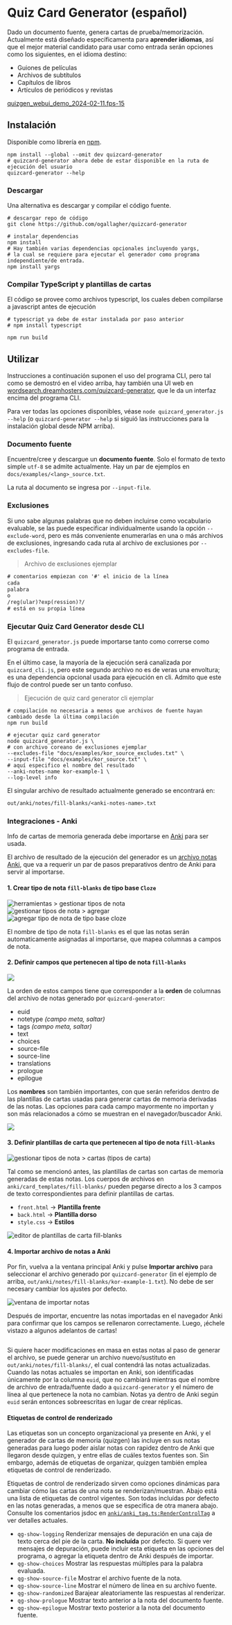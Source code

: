 # Quiz Card Generator (español)

Dado un documento fuente, genera cartas de prueba/memorización. Actualmente está diseñado específicamenta para **aprender idiomas**, así que el mejor material candidato para usar como entrada serán opciones como los siguientes, en el idioma destino:

- Guiones de películas
- Archivos de subtítulos
- Capítulos de libros
- Artículos de periódicos y revistas

[quizgen\_webui\_demo\_2024-02-11.fps-15](https://github.com/ogallagher/quizcard-generator/assets/17031438/dd0d440a-a198-428e-96ed-6a5f92b3ec1c)

## Instalación

Disponible como librería en [npm](https://npmjs.org).

```shell
npm install --global --omit dev quizcard-generator
# quizcard-generator ahora debe de estar disponible en la ruta de ejecución del usuario
quizcard-generator --help
```

### Descargar

Una alternativa es descargar y compilar el código fuente.

```shell
# descargar repo de código
git clone https://github.com/ogallagher/quizcard-generator

# instalar dependencias
npm install
# Hay también varias dependencias opcionales incluyendo yargs,
# la cual se requiere para ejecutar el generador como programa independiente/de entrada.
npm install yargs
```

### Compilar TypeScript y plantillas de cartas

El código se provee como archivos typescript, los cuales deben compilarse a javascript antes de ejecución

```shell
# typescript ya debe de estar instalada por paso anterior
# npm install typescript

npm run build
```

## Utilizar

Instrucciones a continuación suponen el uso del programa CLI, pero tal como se demostró en el video arriba, hay también una UI web en [wordsearch.dreamhosters.com/quizcard-generator](https://wordsearch.dreamhosters.com/quizcard-generator), que le da un interfaz encima del programa CLI.

Para ver todas las opciones disponibles, véase `node quizcard_generator.js --help` (o `quizcard-generator --help` si siguió las instrucciones para la instalación global desde NPM arriba).

### Documento fuente

Encuentre/cree y descargue un **documento fuente**. Solo el formato de texto simple `utf-8` se admite actualmente. Hay un par de ejemplos en `docs/examples/<lang>_source.txt`.

La ruta al documento se ingresa por `--input-file`.

### Exclusiones

Si uno sabe algunas palabras que no deben incluirse como vocabulario evaluable, se las puede especificar individualmente usando la opción `--exclude-word`, pero es más conveniente enumerarlas en una o más archivos de exclusiones, ingresando cada ruta al archivo de exclusiones por `--excludes-file`.

> Archivo de exclusiones ejemplar

```txt
# comentarios empiezan con '#' el inicio de la línea
cada
palabra
o
/reg(ular)?exp(ression)?/
# está en su propia línea
```

### Ejecutar Quiz Card Generator desde CLI

El `quizcard_generator.js` puede importarse tanto como correrse como programa de entrada. 

En el último case, la mayoría de la ejecución será canalizada por `quizcard_cli.js`, pero este segundo archivo no es de veras una envoltura; es una dependencia opcional usada para ejecución en cli. Admito que este flujo de control puede ser un tanto confuso.

> Ejecución de quiz card generator cli ejemplar

```shell
# compilación no necesaria a menos que archivos de fuente hayan cambiado desde la última compilación
npm run build

# ejecutar quiz card generator
node quizcard_generator.js \
# con archivo coreano de exclusiones ejemplar
--excludes-file "docs/examples/kor_source_excludes.txt" \
--input-file "docs/examples/kor_source.txt" \
# aquí especifico el nombre del resultado
--anki-notes-name kor-example-1 \
--log-level info
```

El singular archivo de resultado actualmente generado se encontrará en:

```txt
out/anki/notes/fill-blanks/<anki-notes-name>.txt
```

### Integraciones - Anki

Info de cartas de memoria generada debe importarse en [Anki](https://ankiweb.net) para ser usada.

El archivo de resultado de la ejecución del generador es un [archivo notas Anki](https://docs.ankiweb.net/importing/text-files.html), que va a requerir un par de pasos preparativos dentro de Anki para servir al importarse.

#### 1. Crear tipo de nota `fill-blanks` de tipo base `Cloze`

<img src="docs/img/tools_note-types.jpg" alt="herramientas &gt; gestionar tipos de nota"/>

<img src="docs/img/note-type_add.jpg" alt="gestionar tipos de nota &gt; agregar"/>

<img src="docs/img/add_cloze.jpg" alt="agregar tipo de nota de tipo base cloze"/>

El nombre de tipo de nota `fill-blanks` es el que las notas serán automaticamente asignadas al importarse, que mapea columnas a campos de nota.

#### 2. Definir campos que pertenecen al tipo de nota `fill-blanks`

<img src="docs/img/note-type_fields.jpg"/>

La orden de estos campos tiene que corresponder a la **orden** de columnas del archivo de notas generado por `quizcard-generator`:

- euid
- notetype _(campo meta, saltar)_
- tags _(campo meta, saltar)_
- text
- choices
- source-file
- source-line
- translations
- prologue
- epilogue

Los **nombres** son también importantes, con que serán referidos dentro de las plantillas de cartas usadas para generar cartas de memoria derivadas de las notas. Las opciones para cada campo mayormente no importan y son más relacionados a cómo se muestran en el navegador/buscador Anki.

<img src="docs/img/fill-blank_fields.jpg"/>

#### 3. Definir plantillas de carta que pertenecen al tipo de nota `fill-blanks`

<img src="docs/img/note-type_cards.jpg" alt="gestionar tipos de nota &gt; cartas (tipos de carta)">

Tal como se mencionó antes, las plantillas de cartas son cartas de memoria generadas de estas notas. Los cuerpos de archivos en `anki/card_templates/fill-blanks/` pueden pegarse directo a los 3 campos de texto correspondientes para definir plantillas de cartas.

- `front.html` &rarr; **Plantilla frente**
- `back.html` &rarr; **Plantilla dorso**
- `style.css` &rarr; **Estilos**

<img src="docs/img/fill-blank_card-templates.jpg" alt="editor de plantillas de carta fill-blanks">

#### 4. Importar archivo de notas a Anki

Por fin, vuelva a la ventana principal Anki y pulse **Importar archivo** para seleccionar el archivo generado por `quizcard-generator` (in el ejemplo de arriba, `out/anki/notes/fill-blanks/kor-example-1.txt`). No debe de ser necesary cambiar los ajustes por defecto.

<img src="docs/img/import_kor-example-1.jpg" alt="ventana de importar notas">

Después de importar, encuentre las notas importadas en el navegador Anki para confirmar que los campos se rellenaron correctamente. Luego, ¡échele vistazo a algunos adelantos de cartas!

<img src="docs/img/preview-card_kor-example-1_2.jpg" alt="">

Si quiere hacer modificaciones en masa en estas notas al paso de generar el archivo, se puede generar un archivo nuevo/sustituto en `out/anki/notes/fill-blanks/`, el cual contendrá las notas actualizadas. Cuando las notas actuales se importan en Anki, son identificadas únicamente por la columna `euid`, que no cambiará mientras que el nombre de archivo de entrada/fuente dado a `quizcard-generator` y el número de línea al que pertenece la nota no cambian. Notas ya dentro de Anki según `euid` serán entonces sobreescritas en lugar de crear réplicas.

#### Etiquetas de control de renderizado

Las etiquetas son un concepto organizacional ya presente en Anki, y el generador de cartas de memoria (quizgen) las incluye en sus notas generadas para luego poder aislar notas con rapidez dentro de Anki que llegaron desde quizgen, y entre ellas de cuáles textos fuentes son. Sin embargo, además de etiquetas de organizar, quizgen también emplea etiquetas de control de renderizado.

Etiquetas de control de renderizado sirven como opciones dinámicas para cambiar cómo las cartas de una nota se renderizan/muestran. Abajo está una lista de etiquetas de control vigentes. Son todas incluídas por defecto en las notas generadas, a menos que se especifica de otra manera abajo. Consulte los comentarios jsdoc en [`anki/anki_tag.ts:RenderControlTag`](https://github.com/ogallagher/quizcard-generator/blob/main/anki/anki_tag.ts) a ver detalles actuales.

- `qg-show-logging` Renderizar mensajes de depuración en una caja de texto cerca del pie de la carta. **No incluída** por defecto. Si quere ver mensajes de depuración, puede incluir esta etiqueta en las opciones del programa, o agregar la etiqueta dentro de Anki después de importar.
- `qg-show-choices` Mostrar las respuestas múltiples para la palabra evaluada.
- `qg-show-source-file` Mostrar el archivo fuente de la nota.
- `qg-show-source-line` Mostrar el número de línea en su archivo fuente.
- `qg-show-randomized` Barajear aleatoriamente las respuestas al renderizar.
- `qg-show-prologue` Mostrar texto anterior a la nota del documento fuente.
- `qg-show-epilogue` Mostrar texto posterior a la nota del documento fuente.
